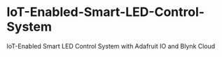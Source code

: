 # IoT-Enabled-Smart-LED-Control-System
IoT-Enabled Smart LED Control System with Adafruit IO and Blynk Cloud
